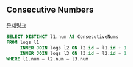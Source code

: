 ## Consecutive Numbers
[문제링크](https://leetcode.com/problems/consecutive-numbers/)

```sql
SELECT DISTINCT l1.num AS ConsecutiveNums
FROM logs l1
     INNER JOIN logs l2 ON l2.id = l1.id + 1 
     INNER JOIN logs l3 ON l3.id = l2.id + 1
WHERE l1.num = l2.num = l3.num
```
